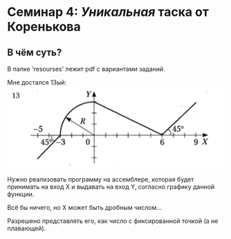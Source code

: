 # Семинар 4: *Уникальная* таска от Коренькова
## В чём суть?
В папке 'resourses' лежит pdf с вариантами заданий.

Мне достался 13ый:
![График функции для реализации](resourses/image.png)

Нужно реализовать программу на ассемблере, которая будет принимать на вход X и выдавать на вход Y, согласно графику данной функции.

Всё бы ничего, но X может быть дробным числом...

Разрешено представлять его, как число с фиксированной точкой (а не плавающей).

